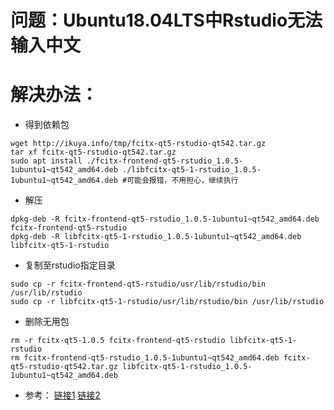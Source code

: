 # 问题：Ubuntu18.04LTS中Rstudio无法输入中文
# 解决办法：
* 得到依赖包
```
wget http://ikuya.info/tmp/fcitx-qt5-rstudio-qt542.tar.gz
tar xf fcitx-qt5-rstudio-qt542.tar.gz
sudo apt install ./fcitx-frontend-qt5-rstudio_1.0.5-1ubuntu1~qt542_amd64.deb ./libfcitx-qt5-1-rstudio_1.0.5-1ubuntu1~qt542_amd64.deb #可能会报错，不用担心，继续执行
```
* 解压
```
dpkg-deb -R fcitx-frontend-qt5-rstudio_1.0.5-1ubuntu1~qt542_amd64.deb fcitx-frontend-qt5-rstudio
dpkg-deb -R libfcitx-qt5-1-rstudio_1.0.5-1ubuntu1~qt542_amd64.deb libfcitx-qt5-1-rstudio
```
* 复制至rstudio指定目录
```
sudo cp -r fcitx-frontend-qt5-rstudio/usr/lib/rstudio/bin /usr/lib/rstudio
sudo cp -r libfcitx-qt5-1-rstudio/usr/lib/rstudio/bin /usr/lib/rstudio
```
* 删除无用包
```
rm -r fcitx-qt5-1.0.5 fcitx-frontend-qt5-rstudio libfcitx-qt5-1-rstudio
rm fcitx-frontend-qt5-rstudio_1.0.5-1ubuntu1~qt542_amd64.deb fcitx-qt5-rstudio-qt542.tar.gz libfcitx-qt5-1-rstudio_1.0.5-1ubuntu1~qt542_amd64.deb
```
* 参考：
[链接1](https://blog.csdn.net/matteoshenl/article/details/78603528)
[链接2](https://wiki.deepin.org/wiki/%E6%90%9C%E7%8B%97%E8%BE%93%E5%85%A5%E6%B3%95%E5%9C%A8RStudio%E4%B8%8B%E6%97%A0%E6%B3%95%E5%88%87%E6%8D%A2%E7%9A%84%E8%A7%A3%E5%86%B3%E5%8A%9E%E6%B3%95#.E6.AD.A3.E6.96.87)
